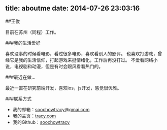 title: aboutme
date: 2014-07-26 23:03:16
---

##王俊

目前在苏州（同程）工作。

###我的生活爱好

喜欢没事的时候看电影，看过很多电影，喜欢看别人的影评。
也喜欢打游戏，曾经它是我的生活信仰，打起游戏来挺情绪化，工作后再没打过。
不爱看网络小说，电视剧和动漫，但是有时会跟风看看热门的。

###最近在做...

最近一直在研究前端开发，喜欢ios，js开发，感觉很优雅。

###联系方式
- 我的邮箱：[soochowtracy@gmai.com](https://soochowtracy@gmail.com)
- 我的主页：[tracy.com](https://tracyone.com)
- 我的Github：[soochowtracy](https://github.com/soochowtracy)
